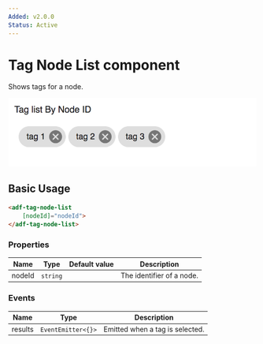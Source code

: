 ```yaml
---
Added: v2.0.0
Status: Active
---
```

# Tag Node List component

Shows tags for a node.

![Custom columns](docassets/images/tag1.png)

## Basic Usage

```html
<adf-tag-node-list 
    [nodeId]="nodeId">
</adf-tag-node-list>
```

### Properties

| Name | Type | Default value | Description |
| ---- | ---- | ------------- | ----------- |
| nodeId | `string` |  | The identifier of a node.  |

### Events

| Name | Type | Description |
| ---- | ---- | ----------- |
| results | `EventEmitter<{}>` | Emitted when a tag is selected. |
